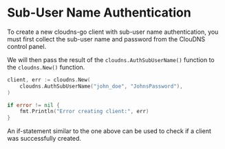 # Sub-User Name Authentication

To create a new cloudns-go client with sub-user name authentication, you must
first collect the sub-user name and password from the ClouDNS control panel.

We will then pass the result of the `cloudns.AuthSubUserName()` function to the
`cloudns.New()` function.

```go
client, err := cloudns.New(
    cloudns.AuthSubUserName("john_doe", "JohnsPassword"),
)

if error != nil {
    fmt.Println("Error creating client:", err)
}
```

An if-statement similar to the one above can be used to check if a client was
successfully created.
